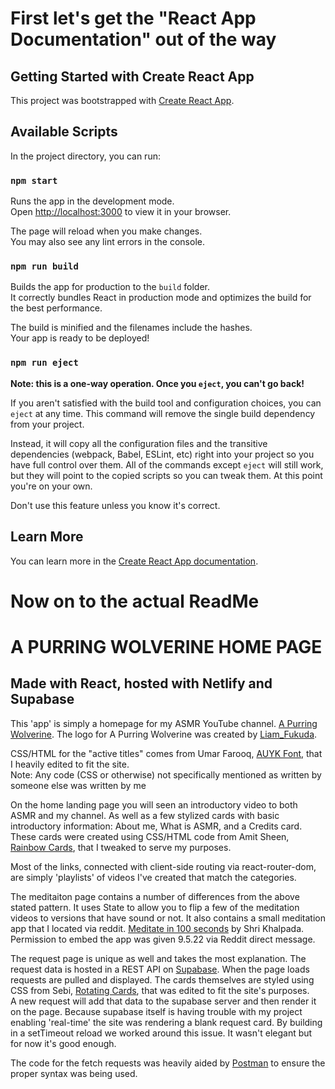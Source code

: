 # First let's get the "React App Documentation" out of the way
## Getting Started with Create React App

This project was bootstrapped with [Create React App](https://github.com/facebook/create-react-app).

## Available Scripts

In the project directory, you can run:

### `npm start`

Runs the app in the development mode.\
Open [http://localhost:3000](http://localhost:3000) to view it in your browser.

The page will reload when you make changes.\
You may also see any lint errors in the console.

### `npm run build`

Builds the app for production to the `build` folder.\
It correctly bundles React in production mode and optimizes the build for the best performance.

The build is minified and the filenames include the hashes.\
Your app is ready to be deployed!

### `npm run eject`

**Note: this is a one-way operation. Once you `eject`, you can't go back!**

If you aren't satisfied with the build tool and configuration choices, you can `eject` at any time. This command will remove the single build dependency from your project.

Instead, it will copy all the configuration files and the transitive dependencies (webpack, Babel, ESLint, etc) right into your project so you have full control over them. All of the commands except `eject` will still work, but they will point to the copied scripts so you can tweak them. At this point you're on your own.

Don't use this feature unless you know it's correct.

## Learn More

You can learn more in the [Create React App documentation](https://facebook.github.io/create-react-app/docs/getting-started).

# Now on to the actual ReadMe
# A PURRING WOLVERINE HOME PAGE
 ## Made with React, hosted with Netlify and Supabase

 This 'app' is simply a homepage for my ASMR YouTube channel. [A Purring Wolverine](https://www.youtube.com/channel/UCa-v-Az44bcKKbx2o1ioOgQ). The logo for A Purring Wolverine was created by [Liam_Fukuda](https://www.instagram.com/liam_fukuda/?hl=en).

 CSS/HTML for the "active titles" comes from Umar Farooq, [AUYK Font](https://codepen.io/umarcbs/pen/oNYePEj), that I heavily edited to fit the site. \
 Note: Any code (CSS or otherwise) not specifically mentioned as written by someone else was written by me

 On the home landing page you will seen an introductory video to both ASMR and my channel. As well as a few stylized cards with basic introductory information: About me, What is ASMR, and a Credits card. These cards were created using CSS/HTML code from Amit Sheen, [Rainbow Cards](https://codepen.io/amit_sheen/pen/ZEJdamr?editors=1111), that I tweaked to serve my purposes. 
 
 Most of the links, connected with client-side routing via react-router-dom, are simply 
 'playlists' of videos I've created that match the categories. 

 The meditaiton page contains a number of differences from the above stated pattern. It uses State to allow you to flip a few of the meditation videos to versions that have sound or not. It also contains a small meditation app that I located via reddit. [Meditate in 100 seconds](https://www.thisisathing.io/) by Shri Khalpada. Permission to embed the app was given 9.5.22 via Reddit direct message. 

The request page is unique as well and takes the most explanation. The request data is hosted in a REST API on [Supabase](https://supabase.com/). When the page loads requests are pulled and displayed. The cards themselves are styled using CSS from Sebi, [Rotating Cards](https://codepen.io/DivineBlow/pen/ZEBqNZb), that was edited to fit the site's purposes. \
A new request will add that data to the supabase server and then render it on the page. Because supabase itself is having trouble with my project enabling 'real-time' the site was rendering a blank request card. By building in a setTimeout reload we worked around this issue. It wasn't elegant but for now it's good enough.

The code for the fetch requests was heavily aided by [Postman](https://www.postman.com/) to ensure the proper syntax was being used. 
